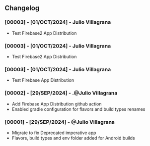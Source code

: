 ## Changelog

### [00003] -  [01/OCT/2024] - Julio Villagrana
- Test Firebase2 App Distribution

### [00003] -  [01/OCT/2024] - Julio Villagrana
- Test Firebase2 App Distribution

### [00003] -  [01/OCT/2024] - Julio Villagrana
- Test Firebase App Distribution

### [00002] - [29/SEP/2024] - .@Julio Villagrana
- Add Firebase App Distribution github action
- Enabled gradle configuration for flavors and build types renames

### [00001] - [29/SEP/2024] - @Julio Villagrana

- Migrate to fix Deprecated imperative app
- Flavors, build types and env folder added for Android builds
